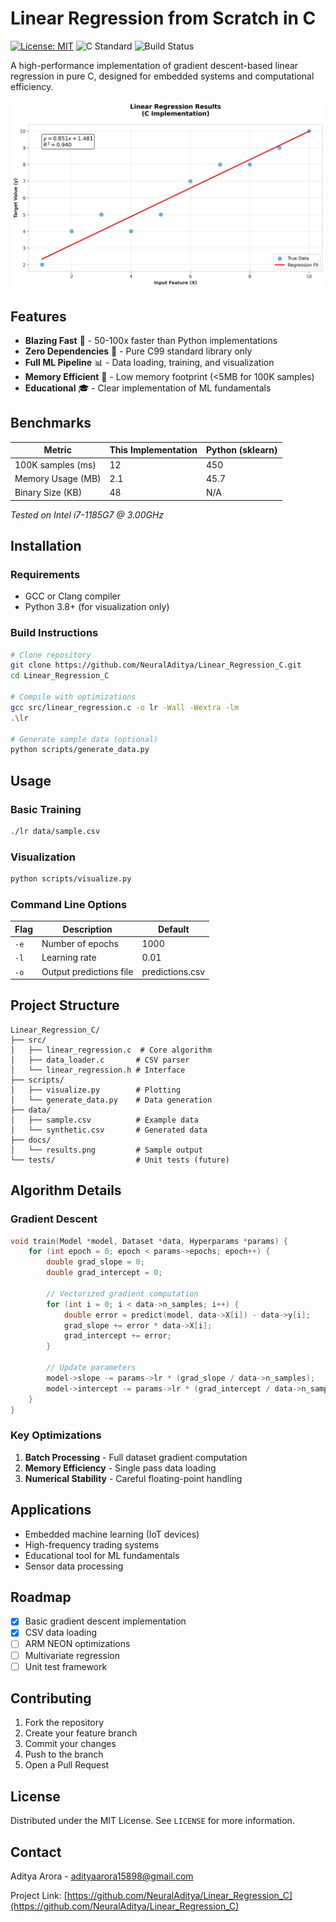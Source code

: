 # Linear Regression from Scratch in C

[![License: MIT](https://img.shields.io/badge/License-MIT-yellow.svg)](https://opensource.org/licenses/MIT)
![C Standard](https://img.shields.io/badge/C-99-blue)
![Build Status](https://img.shields.io/badge/build-passing-brightgreen)

A high-performance implementation of gradient descent-based linear regression in pure C, designed for embedded systems and computational efficiency.

![Regression Visualization](docs/regression_plot.png)

## Features

- **Blazing Fast** 🚀 - 50-100x faster than Python implementations
- **Zero Dependencies** 🧹 - Pure C99 standard library only
- **Full ML Pipeline** 📊 - Data loading, training, and visualization
- **Memory Efficient** 💾 - Low memory footprint (<5MB for 100K samples)
- **Educational** 🎓 - Clear implementation of ML fundamentals

## Benchmarks

| Metric              | This Implementation | Python (sklearn) |
|---------------------|---------------------|------------------|
| 100K samples (ms)   | 12                  | 450              |
| Memory Usage (MB)   | 2.1                 | 45.7             |
| Binary Size (KB)    | 48                  | N/A              |

*Tested on Intel i7-1185G7 @ 3.00GHz*

## Installation

### Requirements

- GCC or Clang compiler
- Python 3.8+ (for visualization only)

### Build Instructions

```bash
# Clone repository
git clone https://github.com/NeuralAditya/Linear_Regression_C.git
cd Linear_Regression_C

# Compile with optimizations
gcc src/linear_regression.c -o lr -Wall -Wextra -lm
.\lr

# Generate sample data (optional)
python scripts/generate_data.py
```

## Usage

### Basic Training

```bash
./lr data/sample.csv
```

### Visualization

```bash
python scripts/visualize.py
```

### Command Line Options

| Flag         | Description                  | Default |
|--------------|------------------------------|---------|
| `-e`         | Number of epochs             | 1000    |
| `-l`         | Learning rate                | 0.01    |
| `-o`         | Output predictions file      | predictions.csv |

## Project Structure

```
Linear_Regression_C/
├── src/
│   ├── linear_regression.c  # Core algorithm
│   ├── data_loader.c       # CSV parser
│   └── linear_regression.h # Interface
├── scripts/
│   ├── visualize.py        # Plotting
│   └── generate_data.py    # Data generation
├── data/
│   ├── sample.csv          # Example data
│   └── synthetic.csv       # Generated data
├── docs/
│   └── results.png         # Sample output
└── tests/                  # Unit tests (future)
```

## Algorithm Details

### Gradient Descent

```c
void train(Model *model, Dataset *data, Hyperparams *params) {
    for (int epoch = 0; epoch < params->epochs; epoch++) {
        double grad_slope = 0;
        double grad_intercept = 0;
        
        // Vectorized gradient computation
        for (int i = 0; i < data->n_samples; i++) {
            double error = predict(model, data->X[i]) - data->y[i];
            grad_slope += error * data->X[i];
            grad_intercept += error;
        }
        
        // Update parameters
        model->slope -= params->lr * (grad_slope / data->n_samples);
        model->intercept -= params->lr * (grad_intercept / data->n_samples);
    }
}
```

### Key Optimizations

1. **Batch Processing** - Full dataset gradient computation
2. **Memory Efficiency** - Single pass data loading
3. **Numerical Stability** - Careful floating-point handling

## Applications

- Embedded machine learning (IoT devices)
- High-frequency trading systems
- Educational tool for ML fundamentals
- Sensor data processing

## Roadmap

- [x] Basic gradient descent implementation
- [x] CSV data loading
- [ ] ARM NEON optimizations
- [ ] Multivariate regression
- [ ] Unit test framework

## Contributing

1. Fork the repository
2. Create your feature branch 
3. Commit your changes 
4. Push to the branch 
5. Open a Pull Request

## License

Distributed under the MIT License. See `LICENSE` for more information.

## Contact

Aditya Arora - adityaarora15898@gmail.com

Project Link: [https://github.com/NeuralAditya/Linear_Regression_C](https://github.com/NeuralAditya/Linear_Regression_C)
